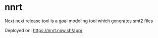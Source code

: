 # nnrt

Next next release tool is a goal modeling tool which generates smt2 files

Deployed on: https://nnrt.now.sh/app/

